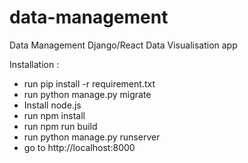 # data-management
Data Management 
Django/React Data Visualisation app

Installation : 
 - run pip install -r requirement.txt
 - run python manage.py migrate
 - Install node.js
 - run npm install
 - run npm run build
 - run python manage.py runserver
 - go to http://localhost:8000
